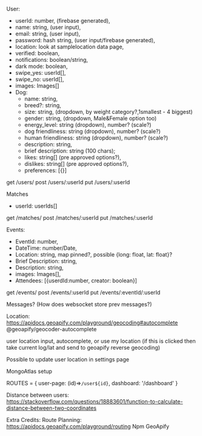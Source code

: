 User:

- userId: number, (firebase generated),
- name: string, (user input),
- email: string, (user input),
- password: hash string, (user input/firebase generated),
- location: look at samplelocation data page,
- verified: boolean,
- notifications: boolean/string,
- dark mode: boolean,
- swipe_yes: userId[],
- swipe_no: userId[],
- images: Images[]
- Dog:
  - name: string,
  - breed?: string,
  - size: string, (dropdown, by weight category?,1smallest - 4 biggest)
  - gender: string, (dropdown, Male&Female option too)
  - energy_level: string (dropdown), number? (scale?)
  - dog friendliness: string (dropdown), number? (scale?)
  - human friendliness: string (dropdown), number? (scale?)
  - description: string,
  - brief description: string (100 chars);
  - likes: string[] (pre approved options?),
  - dislikes: string[] (pre approved options?),
  - preferences: [{}]

get /users/
post /users/:userId
put /users/:userId

Matches

- userId: userIds[]

get /matches/
post /matches/:userId
put /matches/:userId

Events:

- EventId: number,
- DateTime: number/Date,
- Location: string, map pinned?, possible {long: float, lat: float}?
- Brief Description: string,
- Description: string,
- images: Images[],
- Attendees: [{userdId:number, creator: boolean}]

get /events/
post /events/:userId
put /events/:eventId/:userId

Messages? (How does websocket store prev messages?)

Location:
https://apidocs.geoapify.com/playground/geocoding#autocomplete
@geoapify/geocoder-autocomplete

user location input, autocomplete, or use my location (if this is clicked then take current log/lat and send to geoapify reverse geocoding)

Possible to update user location in settings page

MongoAtlas setup

ROUTES = {
user-page: (id)=>`/user${id}`,
dashboard: '/dashboard'
}

Distance between users:
https://stackoverflow.com/questions/18883601/function-to-calculate-distance-between-two-coordinates

Extra Credits:
Route Planning: https://apidocs.geoapify.com/playground/routing
Npm GeoApify
